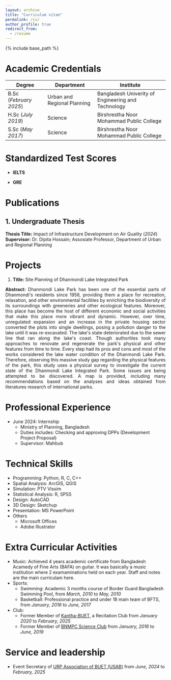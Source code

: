 ```yaml
---
layout: archive
title: "Curriculum vitae"
permalink: /cv/
author_profile: true
redirect_from:
  - /resume
---
```


{% include base_path %}

Academic Credentials
======      		

| Degree                 | Department                                           |  Institute                                         |
| -----------------------| -----------------------------------------------------| ---------------------------------------------------|
| B.Sc (_February 2025_) |Urban and Regional Planning                           | Bangladesh Univerity of Engineering and Technology |
| H.Sc (_July 2019_)     | Science                                              | Birshrestha Noor Mohammad Public College           |
| S.Sc (_May 2017_)      | Science                                              | Birshrestha Noor Mohammad Public College           |




Standardized Test Scores
======
- **IELTS**
  
- **GRE**


Publications
=======
## 1. Undergraduate Thesis
**Thesis Title:** Impact of Infrastructure Development on Air Quality (_2024_)   
**Supervisor:** Dr. Dipita Hossain; Assosiate Professor, Department of Urban and Regional Planning  

Projects
=======
1. **Title:** Site Planning of Dhanmondi Lake Integrated Park
<div style="text-align: justify;">
<p>  </p><b>Abstract:</b> Dhanmondi Lake Park has been one of the essential parts of Dhanmondi's residents since 1956, providing them a place for recreation, relaxation, and other environmental facilities by enriching the biodiversity of its surroundings with greeneries and other ecological features. Moreover, this place has become the host of different economic and social activities that make this place more vibrant and dynamic. However, over time, unregulated expansion and an increase in the private housing sector converted the plots into single dwellings, posing a pollution danger to the lake until it was re-excavated. The lake's state deteriorated due to the sewer line that ran along the lake's coast. Though authorities took many approaches to renovate and regenerate the park's physical and other features from time to time. Every step had its pros and cons and most of the works considered the lake water condition of the Dhanmondi Lake Park. Therefore, observing this massive study gap regarding the physical features of the park, this study uses a physical survey to investigate the current state of the Dhanmondi Lake Integrated Park. Some issues are being attempted to be discovered. A map is provided, including many recommendations based on the analyses and ideas obtained from literatures research of international parks. 
</div>

Professional Experience
======
* June 2024: Internship
  * Ministry of Planning, Bangladesh
  * Duties includes: Checking and approving DPPs (Development Project Proposal)
  * Supervisor: Mahbub

Technical Skills
======
* Programming: Python, R, C, C++
* Spatial Analysis: ArcGIS, QGIS
* Simulation: PTV Vissim
* Statistical Analysis: R, SPSS
* Design: AutoCAD
* 3D Design: Sketchup
* Presentation: MS PowerPoint
* Others
  * Microsoft Offices
  * Adobe Illustrator

Extra Curricular Activities
======
* Music:  Achieved 4 years academic certificate from Bangladesh Acamedy of Fine Arts (BAFA) on guitar.
    It was basically a music institution where 2 examaminations held on each year. Staff and notes are the
    main curriculam here.
* Sports:
    * Swimming: Academic 3 months course of Border Guard Bangladesh Swimming Pool, from _March, 2010_ to _May, 2010_
    * Basketball: Professional practice and under 18 main team of BFTS, from _January, 2016_ to _June, 2017_
* Club:  
   * Former Member of [Kantha-BUET](https://www.facebook.com/groups/142258032505802), a Recitation Club from _January 2020_ to _February, 2025_
   * Former Member of [BNMPC Science Club](https://www.facebook.com/bnmpc.science.club) from _January, 2016_ to _June, 2019_

Service and leadership
======
* Event Secretary of [URP Association of BUET (USAB)](https://www.facebook.com/groups/43813318108) from _June, 2024_ to _February, 2025_
